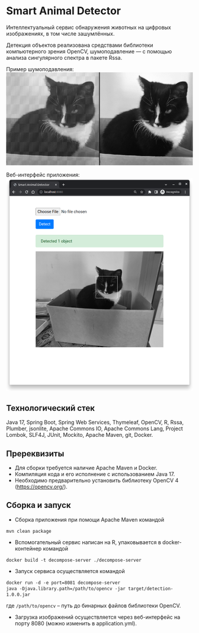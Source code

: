 # Smart Animal Detector

Интеллектуальный сервис обнаружения животных на цифровых изображениях, в том числе зашумлённых. 

Детекция объектов реализована средствами библиотеки компьютерного зрения OpenCV,
шумоподавление — с помощью анализа сингулярного спектра в пакете Rssa.

Пример шумоподавления:<br>
![noise reduction example](images/decomposition.png "Пример шумоподавления")

Веб-интерфейс приложения:<br>
![noise reduction example](images/application.png "Веб-интерфейс приложения")

## Технологический стек

Java 17, Spring Boot, Spring Web Services, Thymeleaf, OpenCV, R, Rssa, Plumber, jsonlite, Apache Commons IO, Apache Commons Lang, Project Lombok, SLF4J, JUnit, Mockito, Apache Maven, git, Docker.

## Пререквизиты
- Для сборки требуется наличие Apache Maven и Docker.
- Компиляция кода и его исполнение c использованием Java 17.
- Необходимо предварительно установить библиотеку OpenCV 4 (https://opencv.org/).

## Сборка и запуск

- Сборка приложения при помощи Apache Maven командой
```shell
mvn clean package
```
- Вспомогательный сервис написан на R, упаковывается в docker-контейнер командой
```shell
docker build -t decompose-server ./decompose-server
```
- Запуск сервиса осуществляется командой
```shell
docker run -d -e port=8081 decompose-server
java -Djava.library.path=/path/to/opencv -jar target/detection-1.0.0.jar
```
  где `/path/to/opencv` – путь до бинарных файлов библиотеки OpenCV.

- Загрузка изображений осуществляется через веб-интерфейс на порту 8080 (можно изменить в application.yml).